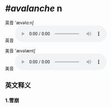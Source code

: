 # ***\#avalanche*** n
英音 'ævəlɑːnʃ  
英音
<audio src="./media/avalanche1_AAC.aac" controls="controls"></audio>

美音 'ævəlæntʃ  
美音
<audio src="./media/avalanche2_AAC.aac" controls="controls"></audio>



  

英文释义
---
### 1.**雪崩**  


